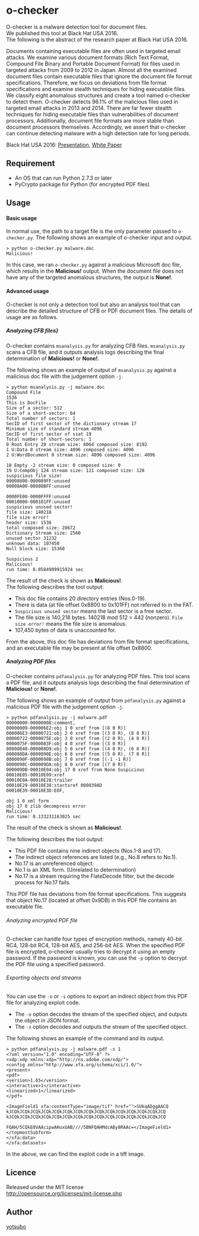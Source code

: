 o-checker
====

O-checker is a malware detection tool for document files.  
We published this tool at Black Hat USA 2016.  
The following is the abstract of the research paper at Black Hat USA 2016.
  
Documents containing executable files are often used in targeted email attacks. We examine various document formats (Rich Text Format, Compound File Binary and Portable Document Format) for files used in targeted attacks from 2009 to 2012 in Japan. Almost all the examined document files contain executable files that ignore the document file format specifications. Therefore, we focus on deviations from file format specifications and examine stealth techniques for hiding executable files. We classify eight anomalous structures and create a tool named o-checker to detect them. O-checker detects 96.1% of the malicious files used in targeted email attacks in 2013 and 2014. There are far fewer stealth techniques for hiding executable files than vulnerabilities of document processors. Additionally, document file formats are more stable than document processors themselves. Accordingly, we assert that o-checker can continue detecting malware with a high detection rate for long periods.  
  
Black Hat USA 2016: [Presentation](https://www.blackhat.com/docs/us-16/materials/us-16-Otsubo-O-checker-Detection-of-Malicious-Documents-through-Deviation-from-File-Format-Specifications.pdf), [White Paper](https://www.blackhat.com/docs/us-16/materials/us-16-Otsubo-O-checker-Detection-of-Malicious-Documents-through-Deviation-from-File-Format-Specifications-wp.pdf)

## Requirement

* An OS that can run Python 2.7.3 or later
* PyCrypto package for Python (for encrypted PDF files)

## Usage
#### Basic usage
In normal use, the path to a target file is the only parameter passed to `o-checker.py`.
The following shows an example of o-checker input and output.  
```
> python o-checker.py malware.doc  
Malicious!
```
In this case, we ran `o-checker.py` against a malicious Microsoft doc file, which results in the **Malicious!** output.
When the document file does not have any of the targeted anomalous structures, the output is **None!**.

#### Advanced usage
O-checker is not only a detection tool but also an analysis tool that can describe the detailed structure of CFB or PDF document files.
The details of usage are as follows.

##### Analyzing CFB files}
O-checker contains `msanalysis.py` for analyzing CFB files.
`msanalysis.py` scans a CFB file, and it outputs analysis logs describing the final determination of **Malicious!** or **None!**.
  
The following shows an example of output of `msanalysis.py` against a malicious doc file with the judgement option `-j`.
```
> python msanalysis.py -j malware.doc
Compound File
1536
This is DocFile
Size of a sector: 512
Size of a short-sector: 64
Total number of sectors: 1
SecID of first sector of the dictionary stream 17
Minimum size of standard stream 4096
SecID of first sector of ssat 19
Total number of short-sectors: 1
0 Root Entry 20 stream size: 8064 composed size: 8192
1 U:Data 8 stream size: 4096 composed size: 4096
2 U:WordDocument 0 stream size: 4096 composed size: 4096

18 Empty -2 stream size: 0 composed size: 0
19 U:CompObj 124 stream size: 121 composed size: 128
suspicious file size!
00008800-000089FF:unused
00008A00-00008BFF:unused

0000FE00-0000FFFF:unused
00010000-000101FF:unused
suspicious unused sector!
file size: 140218
file size error!
header size: 1536
total composed size: 28672
Dictionary Stream size: 2560
unused sector 31232
unknown data: 107450
Null block size: 15360

Suspicious 2
Malicious!
run time: 0.0584909915924 sec
```
The result of the check is shown as **Malicious!**.  
The following describes the tool output:
* This doc file contains 20 directory entries (Nos.0-19).
* There is data (at file offset 0x8800 to 0x101FF) not referred to in the FAT.
* `Suspicious unused sector` means the last sector is a free sector.
* The file size is 140,218 bytes. 140218 mod 512 = 442 (nonzero). `File size error!` means the file size is anomalous.
* 107,450 bytes of data is unaccounted for.

From the above, this doc file has deviations from file format specifications,
and an executable file may be present at file offset 0x8800. 

##### Analyzing PDF files
O-checker contains `pdfanalysis.py` for analyzing PDF files.
This tool scans a PDF file, and it outputs analysis logs describing the final determination of **Malicious!** or **None!**.
  
The following shows an example of output from `pdfanalysis.py`
against a malicious PDF file with the judgement option `-j`.
```
> python pdfanalysis.py -j malware.pdf
00000000-00000008:comment,
00000009-000006E2:obj 1 0 xref from [(8 0 R)]
000006E3-00000721:obj 2 0 xref from [(3 0 R), (8 0 R)]
00000722-0000075E:obj 3 0 xref from [(2 0 R), (4 0 R)]
0000075F-0000083F:obj 4 0 xref from [(3 0 R)]
00000840-000008D9:obj 5 0 xref from [(4 0 R), (6 0 R)]
000008DA-0000090E:obj 6 0 xref from [(5 0 R), (7 0 R)]
0000090F-0000098B:obj 7 0 xref from [(-1 -1 R)]
0000098C-000009DA:obj 8 0 xref from [(7 0 R)]
000009DB-00010E04:obj 17 0 xref from None Suspicious
00010E05-00010E09:xref
00010E0A-00010E28:trailer
00010E29-00010E38:startxref 000039AD
00010E39-00010E3D:EOF,

obj 1 0 xml form
obj 17 0 zlib decompress error
Malicious!
run time: 0.133231163025 sec
```
The result of the check is shown as **Malicious!**.
  
The following describes the tool output:
* This PDF file contains nine indirect objects (Nos.1-8 and 17).
* The indirect object references are listed (e.g., No.8 refers to No.1).
* No.17 is an unreferenced object.
* No.1 is an XML form. (Unrelated to determination)
* No.17 is a stream requiring the FlateDecode filter, but the decode process for No.17 fails.

This PDF file has deviations from file format specifications.
This suggests that object No.17 (located at offset 0x9DB) in this PDF file contains an executable file.

###### Analyzing encrypted PDF file
O-checker can handle four types of encryption methods, namely 40-bit RC4, 128-bit RC4, 128-bit AES, and 256-bit AES. 
When the specified PDF file is encrypted, o-checker usually tries to decrypt it using an empty password.
If the password is known, you can use the `-p` option to decrypt the PDF file using a specified password.

###### Exporting objects and streams
You can use the `-o` or `-s` options to export an indirect object from this PDF file for analyzing exploit code.
 * The `-o` option decodes the stream of the specified object, and outputs the object in JSON format.
 * The `-s` option decodes and outputs the stream of the specified object.

  
The following shows an example of the command and its output.
```
> python pdfanalysis.py -j malware.pdf -s 1
<?xml version="1.0" encoding="UTF-8" ?>
<xdp:xdp xmlns:xdp="http://ns.adobe.com/xdp/">
<config xmlns="http://www.xfa.org/schema/xci/1.0/">
<present>
<pdf>
<version>1.65</version>
<interactive>1</interactive>
<linearized>1</linearized>
</pdf>

<ImageField1 xfa:contentType="image/tif" href="">SUkqADggAACQ
kJCQkJCQkJCQkJCQkJCQkJCQkJCQkJCQkJCQkJCQkJCQkJCQkJCQkJCQkJCQ
kJCQkJCQkJCQkJCQkJCQkJCQkJCQkJCQkJCQkJCQkJCQkJCQkJCQkJCQkJCQ

FQAH/5CQkE0VAAcipwAHuxUAB////5BNFQAHMdcABy8RAAc=</ImageField1>
</topmostSubform>
</xfa:data>
</xfa:datasets>
```
In the above, we can find the exploit code in a tiff image.

## Licence
Released under the MIT license  
http://opensource.org/licenses/mit-license.php

## Author

[yotsubo](https://github.com/yotsubo)
